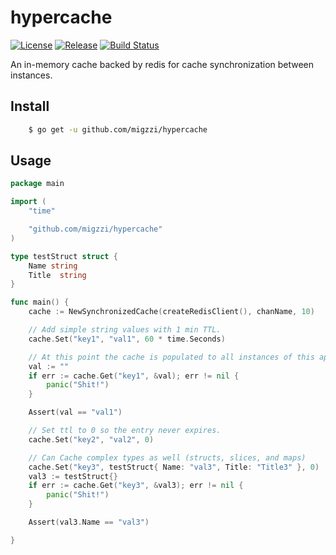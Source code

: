 # hypercache
[![License](https://img.shields.io/github/license/migzzi/hypercache)]()
[![Release](https://img.shields.io/github/v/release/migzzi/hypercache?style=flat)](https://github.com/migzzi/hypercache/releases)
[![Build Status](https://github.com/migzzi/hypercache/workflows/Test/badge.svg)](https://github.com/migzzi/hypercache/actions?query=branch%3Amaster)


An in-memory cache backed by redis for cache synchronization between instances.

## Install
```bash
    $ go get -u github.com/migzzi/hypercache
```

## Usage
```go
package main

import (
	"time"

	"github.com/migzzi/hypercache"
)

type testStruct struct {
    Name string
    Title  string
}

func main() {
	cache := NewSynchronizedCache(createRedisClient(), chanName, 10)

    // Add simple string values with 1 min TTL.
    cache.Set("key1", "val1", 60 * time.Seconds)

    // At this point the cache is populated to all instances of this app.
    val := ""
    if err := cache.Get("key1", &val); err != nil {
        panic("Shit!")
    }

    Assert(val == "val1")

    // Set ttl to 0 so the entry never expires.
    cache.Set("key2", "val2", 0)

    // Can Cache complex types as well (structs, slices, and maps)
    cache.Set("key3", testStruct{ Name: "val3", Title: "Title3" }, 0)
    val3 := testStruct{}
    if err := cache.Get("key3", &val3); err != nil {
        panic("Shit!")
    }

    Assert(val3.Name == "val3")

}

```
